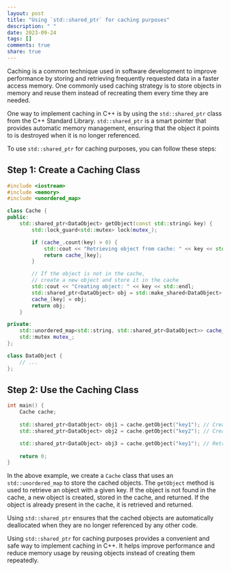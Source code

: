 ```yaml
---
layout: post
title: "Using `std::shared_ptr` for caching purposes"
description: " "
date: 2023-09-24
tags: []
comments: true
share: true
---
```


Caching is a common technique used in software development to improve performance by storing and retrieving frequently requested data in a faster access memory. One commonly used caching strategy is to store objects in memory and reuse them instead of recreating them every time they are needed.

One way to implement caching in C++ is by using the `std::shared_ptr` class from the C++ Standard Library. `std::shared_ptr` is a smart pointer that provides automatic memory management, ensuring that the object it points to is destroyed when it is no longer referenced.

To use `std::shared_ptr` for caching purposes, you can follow these steps:

## Step 1: Create a Caching Class

```cpp
#include <iostream>
#include <memory>
#include <unordered_map>

class Cache {
public:
    std::shared_ptr<DataObject> getObject(const std::string& key) {
        std::lock_guard<std::mutex> lock(mutex_);

        if (cache_.count(key) > 0) {
            std::cout << "Retrieving object from cache: " << key << std::endl;
            return cache_[key];
        }

        // If the object is not in the cache,
        // create a new object and store it in the cache
        std::cout << "Creating object: " << key << std::endl;
        std::shared_ptr<DataObject> obj = std::make_shared<DataObject>(/* ... */);
        cache_[key] = obj;
        return obj;
    }

private:
    std::unordered_map<std::string, std::shared_ptr<DataObject>> cache_;
    std::mutex mutex_;
};

class DataObject {
    // ...
};
``` 

## Step 2: Use the Caching Class

```cpp
int main() {
    Cache cache;
    
    std::shared_ptr<DataObject> obj1 = cache.getObject("key1"); // Creates and caches object
    std::shared_ptr<DataObject> obj2 = cache.getObject("key2"); // Creates and caches object

    std::shared_ptr<DataObject> obj3 = cache.getObject("key1"); // Retrieves object from cache
    
    return 0;
}
``` 

In the above example, we create a `Cache` class that uses an `std::unordered_map` to store the cached objects. The `getObject` method is used to retrieve an object with a given key. If the object is not found in the cache, a new object is created, stored in the cache, and returned. If the object is already present in the cache, it is retrieved and returned.

Using `std::shared_ptr` ensures that the cached objects are automatically deallocated when they are no longer referenced by any other code.

Using `std::shared_ptr` for caching purposes provides a convenient and safe way to implement caching in C++. It helps improve performance and reduce memory usage by reusing objects instead of creating them repeatedly.